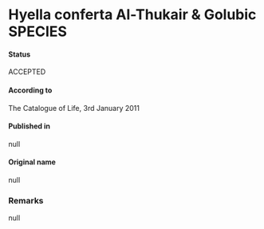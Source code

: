 # Hyella conferta Al-Thukair & Golubic SPECIES

#### Status
ACCEPTED

#### According to
The Catalogue of Life, 3rd January 2011

#### Published in
null

#### Original name
null

### Remarks
null